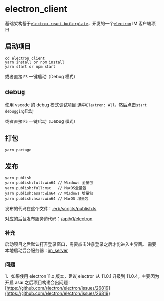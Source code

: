 # electron_client

基础架构基于[`electron-react-boilerplate`](https://github.com/electron-react-boilerplate/electron-react-boilerplate)，开发的一个[`electron`](https://github.com/electron/electron) IM 客户端项目

## 启动项目

```
cd electron_client
yarn install or npm install
yarn start or npm start
```

或者直接 `F5` 一键启动（Debug 模式）

## debug

使用 vscode 的 debug 模式调试项目
选中`Electron: All`，然后点击`start debugging`启动

或者直接 `F5` 一键启动（Debug 模式）

## 打包

```
yarn package
```

## 发布

```
yarn publish
yarn publish:full:win64 // Windows 全量包
yarn publish:full:mac   // MacOS全量包
yarn publish:asar:win64 // Windows 增量包
yarn publish:asar:win64 // MacOS 增量包
```

发布的代码在这个文件：[.erb/scripts/publish.ts](https://github.com/1111mp/electron_client/blob/master/.erb/scripts/publish.ts)

对应的后台发布服务的代码：[/api/v1/electron](https://github.com/1111mp/im_server/blob/nestjs/src/api/electron/electron.controller.ts)

### 补充

启动项目之后默认打开登录窗口，需要点击注册登录之后才能进入主界面。
需要本地启动后台服务器：[im_server](https://github.com/1111mp/im_server)

### 问题

1、如果使用 electron 11.x 版本，建议 electron 从 11.0.1 升级到 11.0.4，主要因为开启 asar 之后项目构建会出问题：[https://github.com/electron/electron/issues/26819](https://github.com/electron/electron/issues/26819)
